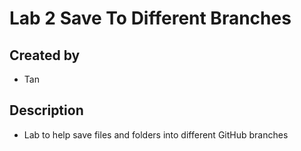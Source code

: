 # Lab 2 Save To Different Branches

## Created by
- Tan

## Description
- Lab to help save files and folders into different GitHub branches
